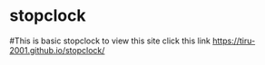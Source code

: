 # stopclock
#This is basic stopclock
to view this site click this link  https://tiru-2001.github.io/stopclock/
